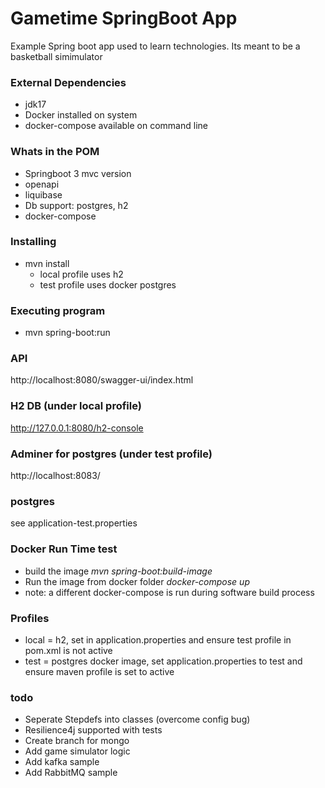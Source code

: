 # Gametime SpringBoot App
Example Spring boot app used to learn technologies.
Its meant to be a basketball simimulator

### External Dependencies
* jdk17
* Docker installed on system
* docker-compose available on command line

### Whats in the POM
* Springboot 3 mvc version
* openapi
* liquibase
* Db support: postgres, h2
* docker-compose

### Installing
* mvn install
  * local profile uses h2
  * test profile uses docker postgres

### Executing program
* mvn spring-boot:run

### API
http://localhost:8080/swagger-ui/index.html

### H2 DB (under local profile)
http://127.0.0.1:8080/h2-console

### Adminer for postgres (under test profile)
http://localhost:8083/

### postgres
see application-test.properties

### Docker Run Time test
* build the image _mvn spring-boot:build-image_
* Run the image from docker folder _docker-compose up_
* note: a different docker-compose is run during software build process

### Profiles
* local = h2, set in application.properties and ensure test profile in pom.xml is not active
* test = postgres docker image, set application.properties to test and ensure maven profile is set to active


### todo
* Seperate Stepdefs into classes (overcome config bug)
* Resilience4j supported with tests
* Create branch for mongo
* Add game simulator logic
* Add kafka sample
* Add RabbitMQ sample



